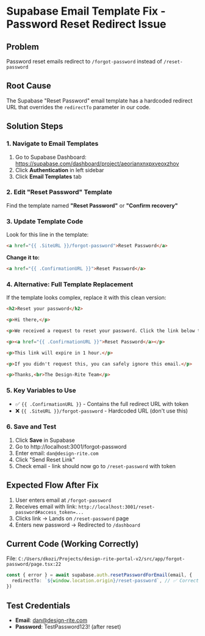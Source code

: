 # Supabase Email Template Fix - Password Reset Redirect Issue

## Problem
Password reset emails redirect to `/forgot-password` instead of `/reset-password`

## Root Cause
The Supabase "Reset Password" email template has a hardcoded redirect URL that overrides the `redirectTo` parameter in our code.

## Solution Steps

### 1. Navigate to Email Templates
1. Go to Supabase Dashboard: https://supabase.com/dashboard/project/aeorianxnxpxveoxzhov
2. Click **Authentication** in left sidebar
3. Click **Email Templates** tab

### 2. Edit "Reset Password" Template
Find the template named **"Reset Password"** or **"Confirm recovery"**

### 3. Update Template Code
Look for this line in the template:
```html
<a href="{{ .SiteURL }}/forgot-password">Reset Password</a>
```

**Change it to:**
```html
<a href="{{ .ConfirmationURL }}">Reset Password</a>
```

### 4. Alternative: Full Template Replacement
If the template looks complex, replace it with this clean version:

```html
<h2>Reset your password</h2>

<p>Hi there,</p>

<p>We received a request to reset your password. Click the link below to set a new password:</p>

<p><a href="{{ .ConfirmationURL }}">Reset Password</a></p>

<p>This link will expire in 1 hour.</p>

<p>If you didn't request this, you can safely ignore this email.</p>

<p>Thanks,<br>The Design-Rite Team</p>
```

### 5. Key Variables to Use
- ✅ `{{ .ConfirmationURL }}` - Contains the full redirect URL with token
- ❌ `{{ .SiteURL }}/forgot-password` - Hardcoded URL (don't use this)

### 6. Save and Test
1. Click **Save** in Supabase
2. Go to http://localhost:3001/forgot-password
3. Enter email: `dan@design-rite.com`
4. Click "Send Reset Link"
5. Check email - link should now go to `/reset-password` with token

## Expected Flow After Fix
1. User enters email at `/forgot-password`
2. Receives email with link: `http://localhost:3001/reset-password#access_token=...`
3. Clicks link → Lands on `/reset-password` page
4. Enters new password → Redirected to `/dashboard`

## Current Code (Working Correctly)
File: `C:/Users/dkozi/Projects/design-rite-portal-v2/src/app/forgot-password/page.tsx:22`

```typescript
const { error } = await supabase.auth.resetPasswordForEmail(email, {
  redirectTo: `${window.location.origin}/reset-password`, // ✅ Correct
})
```

## Test Credentials
- **Email**: dan@design-rite.com
- **Password**: TestPassword123! (after reset)
